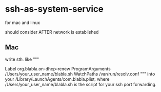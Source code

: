 # ssh-as-system-service
for mac and linux

should consider AFTER network is established

## Mac
write sth. like
"""
<?xml version="1.0" encoding="UTF-8"?>
<!DOCTYPE plist PUBLIC "-//Apple//DTD PLIST 1.0//EN" "http://www.apple.com/DTDs/PropertyList-1.0.dtd">
<plist version="1.0">
<dict>
    <key>Label</key>
    <string>org.blabla.on-dhcp-renew</string>
    <key>ProgramArguments</key>
    <array>
        <string>/Users/your_user_name/blabla.sh</string>
    </array>
    <key>WatchPaths</key>
    <array>
        <string>/var/run/resolv.conf</string>
    </array>
</dict>
</plist>
"""
into your /Library/LaunchAgents/com.blabla.plist, where /Users/your_user_name/blabla.sh is the script for your ssh port forwarding.
